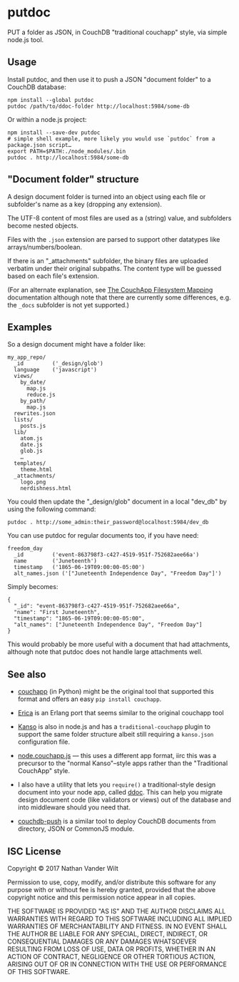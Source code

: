 # putdoc

PUT a folder as JSON, in CouchDB "traditional couchapp" style, via simple node.js tool.

## Usage

Install putdoc, and then use it to push a JSON "document folder" to a CouchDB database:

```
npm install --global putdoc
putdoc /path/to/ddoc-folder http://localhost:5984/some-db
```

Or within a node.js project:

```
npm install --save-dev putdoc
# simple shell example, more likely you would use `putdoc` from a package.json script…
export PATH=$PATH:./node_modules/.bin
putdoc . http://localhost:5984/some-db
```

## "Document folder" structure

A design document folder is turned into an object using each file or subfolder's name as a key (dropping any extension).

The UTF-8 content of most files are used as a (string) value, and subfolders become nested objects.

Files with the `.json` extension are parsed to support other datatypes like arrays/numbers/boolean.

If there is an "_attachments" subfolder, the binary files are uploaded verbatim under their original subpaths. The content type will be guessed based on each file's extension.

(For an alternate explanation, see [The CouchApp Filesystem Mapping](http://couchapp.readthedocs.io/en/latest/design/filesystem-mapping.html) documentation although note that there are currently some differences, e.g. the `_docs` subfolder is not yet supported.)

## Examples

So a design document might have a folder like:

```
my_app_repo/
  _id         ('_design/glob')
  language    ('javascript')
  views/
    by_date/
      map.js
      reduce.js
    by_path/
      map.js
  rewrites.json
  lists/
    posts.js
  lib/
    atom.js
    date.js
    glob.js
    …
  templates/
    theme.html
  _attachments/
    logo.png
    nerdishness.html
```

You could then update the "_design/glob" document in a local "dev_db" by using the following command:

    putdoc . http://some_admin:their_password@localhost:5984/dev_db

You can use putdoc for regular documents too, if you have need:

```
freedom_day
  _id         ('event-863798f3-c427-4519-951f-752682aee66a')
  name        ('Juneteenth')
  timestamp   ('1865-06-19T09:00:00-05:00')
  alt_names.json ('["Juneteenth Independence Day", "Freedom Day"]')
```

Simply becomes:

```
{
  "_id": "event-863798f3-c427-4519-951f-752682aee66a",
  "name": "First Juneteenth",
  "timestamp": "1865-06-19T09:00:00-05:00",
  "alt_names": ["Juneteenth Independence Day", "Freedom Day"]
}
```

This would probably be more useful with a document that had attachments, although note that putdoc does not handle large attachments well.


## See also

* [couchapp](https://github.com/couchapp/couchapp) (in Python) might be the original tool that supported this format and offers an easy `pip install couchapp`.

* [Erica](https://github.com/benoitc/erica) is an Erlang port that seems similar to the original couchapp tool

* [Kanso](https://kanso.app.medicmobile.org/) is also in node.js and has a `traditional-couchapp` plugin to support the same folder structure albeit still requiring a `kanso.json` configuration file.

* [node.couchapp.js](https://github.com/mikeal/node.couchapp.js/) — this uses a different app format, iirc this was a precursor to the "normal Kanso"–style apps rather than the "Traditional CouchApp" style.

* I also have a utility that lets you `require()` a traditional-style design document into your node app, called [ddoc](https://github.com/natevw/ddoc). This can help you migrate design document code (like validators or views) out of the database and into middleware should you need that.

* [couchdb-push](https://github.com/jo/couchdb-push) is a similar tool to deploy CouchDB documents from directory, JSON or CommonJS module. 


## ISC License

Copyright © 2017 Nathan Vander Wilt

Permission to use, copy, modify, and/or distribute this software for any purpose with or without fee is hereby granted, provided that the above copyright notice and this permission notice appear in all copies.

THE SOFTWARE IS PROVIDED "AS IS" AND THE AUTHOR DISCLAIMS ALL WARRANTIES WITH REGARD TO THIS SOFTWARE INCLUDING ALL IMPLIED WARRANTIES OF MERCHANTABILITY AND FITNESS. IN NO EVENT SHALL THE AUTHOR BE LIABLE FOR ANY SPECIAL, DIRECT, INDIRECT, OR CONSEQUENTIAL DAMAGES OR ANY DAMAGES WHATSOEVER RESULTING FROM LOSS OF USE, DATA OR PROFITS, WHETHER IN AN ACTION OF CONTRACT, NEGLIGENCE OR OTHER TORTIOUS ACTION, ARISING OUT OF OR IN CONNECTION WITH THE USE OR PERFORMANCE OF THIS SOFTWARE.
